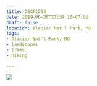 ```yaml
---
title: DSCF1288
date: 2019-06-20T17:34:16-07:00
draft: false
location: Glacier Nat'l Park, MO
tags:
- Glacier Nat'l Park, MO
- landscapes
- trees
- hiking

---
```

![](https://d17enza3bfujl8.cloudfront.net/DSCF1288.jpg)
